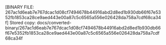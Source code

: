 [BINARY FILE: 267ac1d6eab7e767dcac1d08cf7494678b44916abd2d8ed1b930db66f67e5352fb1853ca28ce9aed443e00a87c5c6565a556e026428da758a7cdf68ca34f]
Stored copy: docs/converted-binary/267ac1d6eab7e767dcac1d08cf7494678b44916abd2d8ed1b930db66f67e5352fb1853ca28ce9aed443e00a87c5c6565a556e026428da758a7cdf68ca34f
